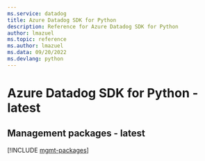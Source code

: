 ```yaml
---
ms.service: datadog
title: Azure Datadog SDK for Python
description: Reference for Azure Datadog SDK for Python
author: lmazuel
ms.topic: reference
ms.author: lmazuel
ms.data: 09/20/2022
ms.devlang: python
---
```

# Azure Datadog SDK for Python - latest

## Management packages - latest
[!INCLUDE [mgmt-packages](datadog-mgmt-index.md)]